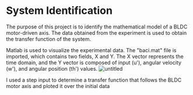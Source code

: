 # System Identification

The purpose of this project is to identify the mathematical model of a BLDC motor-driven axis. The data obtained from the experiment is used to obtain the transfer function of the system.

Matlab is used to visualize the experimental data. The "baci.mat" file is imported, which contains two fields, X and Y. The X vector represents the time domain, and the Y vector is composed of input (u'), angular velocity (w'), and angular position (th') values.
![untitled](https://user-images.githubusercontent.com/118546616/223975008-d3b19719-9645-4a5a-b516-40b78de9fe1b.jpg)


I used a step input to determine a transfer function that follows the BLDC motor axis and ploted it over the initial data 
